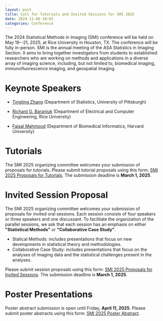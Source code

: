 ```yaml
---
layout: post
title: Call for Tutorials and Invited Sessions for SMI 2025
date: 2024-11-08 10:01 
categories: Conference
---
```


The 2024 Statistical Methods in Imaging (SMI) conference will be held on May 19--21, 2025, at Rice University in Houston, TX. The conference will be fully in-person. SMI is the annual meeting of the ASA Statistics 
in Imaging Section. It aims to bring together investigators from students to established researchers who are working on methods and applications in a diverse array of imaging science, including, but not limited to, biomedical 
imaging, immunofluorescence imaging, and geospatial imaging.

Keynote Speakers
================

- [Tingting Zhang](https://www.stat.pitt.edu/people/tingting-zhang/) (Department of Statistics, University of Pittsburgh)

- [Richard G. Baraniuk](https://richb.rice.edu/) (Department of Electrical and Computer Engineering, Rice University)

- [Faisal Mahmood](https://dms.hms.harvard.edu/people/faisal-mahmood) (Department of Biomedical Informatics, Harvard University)

Tutorials
===============

The SMI 2025 organizing committee welcomes your submission of proposals for tutorials. Please submit tutorial proposals using this form: [SMI 2025 Proposals for Tutorials](https://docs.google.com/forms/d/e/1FAIpQLSd-euxlgmdDq1G0vr7AJNa4jj8E3qia4RWF5J36M-gyUdHO4g/viewform). The submission deadline is **March 1, 2025**.

Invited Session Proposal
===============

The SMI 2025 organizing committee welcomes your submission of proposals for invited oral sessions. Each session consists of four speakers or three speakers and one discussant. To facilitate the organization of the parallel sessions, we ask that each session has an emphasis on either **"Statistical Methods"** or **"Collaborative Case Study"**. 

- Statical Methods: includes presentations that focus on new developments in statistical theory and methodologies. 
- Collaborative Case Study: includes presentations that focus on the analyses of imaging data and the statistical challenges present in the analyses. 

Please submit session proposals using this form: [SMI 2025 Proposals for Invited Sessions](https://docs.google.com/forms/d/e/1FAIpQLSc97awJJtQi5rpBdY7Sl29CsZFWSgFqVFbzeCL37WLakW4jmA/viewform). 
The submission deadline is **March 1, 2025**.

Poster Presentations
================

Poster abstract submission is open until Friday, **April 11, 2025**. Please submit poster abstracts using this form: [SMI 2025 Poster Abstract](https://docs.google.com/forms/d/e/1FAIpQLSdKQUgccFxzugZQz_mS-ptDn8L41T2YT55VVuoCQ0XkRt8BRQ/viewform).